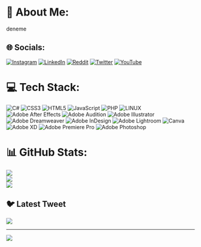 # 💫 About Me:
deneme


## 🌐 Socials:
[![Instagram](https://img.shields.io/badge/Instagram-%23E4405F.svg?logo=Instagram&logoColor=white)](https://instagram.com/gokhan_feyyaz) [![LinkedIn](https://img.shields.io/badge/LinkedIn-%230077B5.svg?logo=linkedin&logoColor=white)](https://linkedin.com/in/gokhanfeyyaz) [![Reddit](https://img.shields.io/badge/Reddit-%23FF4500.svg?logo=Reddit&logoColor=white)](https://reddit.com/user/gkhnfyz) [![Twitter](https://img.shields.io/badge/Twitter-%231DA1F2.svg?logo=Twitter&logoColor=white)](https://twitter.com/gokhanfeyyaz) [![YouTube](https://img.shields.io/badge/YouTube-%23FF0000.svg?logo=YouTube&logoColor=white)](https://youtube.com/@gokhan_feyyaz) 

# 💻 Tech Stack:
![C#](https://img.shields.io/badge/c%23-%23239120.svg?style=for-the-badge&logo=c-sharp&logoColor=white) ![CSS3](https://img.shields.io/badge/css3-%231572B6.svg?style=for-the-badge&logo=css3&logoColor=white) ![HTML5](https://img.shields.io/badge/html5-%23E34F26.svg?style=for-the-badge&logo=html5&logoColor=white) ![JavaScript](https://img.shields.io/badge/javascript-%23323330.svg?style=for-the-badge&logo=javascript&logoColor=%23F7DF1E) ![PHP](https://img.shields.io/badge/php-%23777BB4.svg?style=for-the-badge&logo=php&logoColor=white) ![LINUX](https://img.shields.io/badge/Linux-FCC624?style=for-the-badge&logo=linux&logoColor=black) ![Adobe After Effects](https://img.shields.io/badge/Adobe%20After%20Effects-9999FF.svg?style=for-the-badge&logo=Adobe%20After%20Effects&logoColor=white) ![Adobe Audition](https://img.shields.io/badge/Adobe%20Audition-9999FF.svg?style=for-the-badge&logo=Adobe%20Audition&logoColor=white) ![Adobe Illustrator](https://img.shields.io/badge/adobeillustrator-%23FF9A00.svg?style=for-the-badge&logo=adobeillustrator&logoColor=white) ![Adobe Dreamweaver](https://img.shields.io/badge/Adobe%20Dreamweaver-FF61F6.svg?style=for-the-badge&logo=Adobe%20Dreamweaver&logoColor=white) ![Adobe InDesign](https://img.shields.io/badge/Adobe%20InDesign-49021F?style=for-the-badge&logo=adobeindesign&logoColor=white) ![Adobe Lightroom](https://img.shields.io/badge/Adobe%20Lightroom-31A8FF.svg?style=for-the-badge&logo=Adobe%20Lightroom&logoColor=white) ![Canva](https://img.shields.io/badge/Canva-%2300C4CC.svg?style=for-the-badge&logo=Canva&logoColor=white) ![Adobe XD](https://img.shields.io/badge/Adobe%20XD-470137?style=for-the-badge&logo=Adobe%20XD&logoColor=#FF61F6) ![Adobe Premiere Pro](https://img.shields.io/badge/Adobe%20Premiere%20Pro-9999FF.svg?style=for-the-badge&logo=Adobe%20Premiere%20Pro&logoColor=white) ![Adobe Photoshop](https://img.shields.io/badge/adobephotoshop-%2331A8FF.svg?style=for-the-badge&logo=adobephotoshop&logoColor=white)
# 📊 GitHub Stats:
![](https://github-readme-stats.vercel.app/api?username=gkhnfyz&theme=dark&hide_border=false&include_all_commits=true&count_private=true)<br/>
![](https://github-readme-streak-stats.herokuapp.com/?user=gkhnfyz&theme=dark&hide_border=false)<br/>
![](https://github-readme-stats.vercel.app/api/top-langs/?username=gkhnfyz&theme=dark&hide_border=false&include_all_commits=true&count_private=true&layout=compact)

## 🐦 Latest Tweet
[![](https://gtce.itsvg.in/api?username=gokhanfeyyaz)](https://github.com/VishwaGauravIn/github-twitter-card-embed)

---
[![](https://visitcount.itsvg.in/api?id=gkhnfyz&icon=0&color=0)](https://visitcount.itsvg.in)

<!-- Proudly created with GPRM ( https://gprm.itsvg.in ) -->
